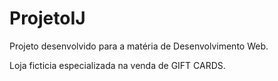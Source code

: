 # ProjetoIJ
Projeto desenvolvido para a matéria de Desenvolvimento Web.

Loja ficticia especializada na venda de GIFT CARDS.